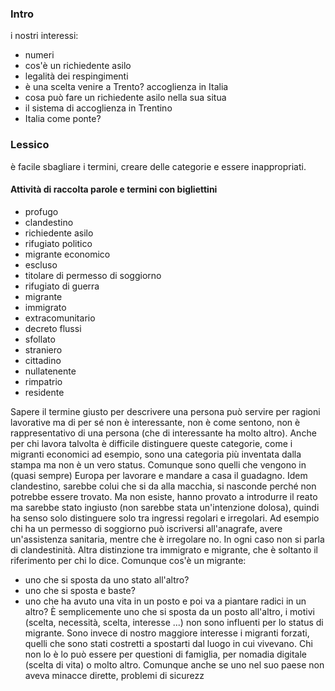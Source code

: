 ### Intro
i nostri interessi:
- numeri
- cos'è un richiedente asilo
- legalità dei respingimenti
- è una scelta venire a Trento? accoglienza in Italia
- cosa può fare un richiedente asilo nella sua situa
- il sistema di accoglienza in Trentino
- Italia come ponte?

### Lessico
è facile sbagliare i termini, creare delle categorie e essere inappropriati.
#### Attività di raccolta parole e termini con bigliettini
- profugo
- clandestino
- richiedente asilo
- rifugiato politico
- migrante economico
- escluso
- titolare di permesso di soggiorno
- rifugiato di guerra
- migrante
- immigrato
- extracomunitario
- decreto flussi 
- sfollato
- straniero
- cittadino
- nullatenente
- rimpatrio
- residente

Sapere il termine giusto per descrivere una persona può servire per ragioni lavorative ma di per sé non è interessante, non è come sentono, non è rappresentativo di una persona (che di interessante ha molto altro).
Anche per chi lavora talvolta è difficile distinguere queste categorie, come i migranti economici ad esempio, sono una categoria più inventata dalla stampa ma non è un vero status. Comunque sono quelli che vengono in (quasi sempre) Europa per lavorare e mandare a casa il guadagno. 
Idem clandestino, sarebbe colui che si da alla macchia, si nasconde perché non potrebbe essere trovato. Ma non esiste, hanno provato a introdurre il reato ma sarebbe stato ingiusto (non sarebbe stata un'intenzione dolosa), quindi ha senso solo distinguere solo tra ingressi regolari e irregolari. Ad esempio chi ha un permesso di soggiorno può iscriversi all'anagrafe, avere un'assistenza sanitaria, mentre che è irregolare no. In ogni caso non si parla di clandestinità.
Altra distinzione tra immigrato e migrante, che è soltanto il riferimento per chi lo dice. Comunque cos'è un migrante:
- uno che si sposta da uno stato all'altro?
- uno che si sposta e baste? 
- uno che ha avuto una vita in un posto e poi va a piantare radici in un altro?
È semplicemente uno che si sposta da un posto all'altro, i motivi (scelta, necessità, scelta, interesse ...) non sono influenti per lo status di migrante. 
Sono invece di nostro maggiore interesse i migranti forzati, quelli che sono stati costretti a spostarti dal luogo in cui vivevano. Chi non lo è lo può essere per questioni di famiglia, per nomadia digitale (scelta di vita) o molto altro. Comunque anche se uno nel suo paese non aveva minacce dirette, problemi di sicurezz